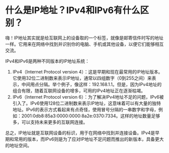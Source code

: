 # 什么是IP地址？IPv4和IPv6有什么区别？

嗨！IP地址其实就是给互联网上的设备取的一个标签，就像是邮寄信件时写的地址一样。它用来在网络中找到并识别你的电脑、手机或其他设备，以便它们能够相互交流。



IPv4和IPv6是两种不同版本的IP地址系统：

1.  IPv4（Internet Protocol version 4）：这是早期和现在最常用的IP地址版本。它使用32位二进制数来表示IP地址，通常以四组数字（0到255之间）来表示，中间用点分隔。举个例子，像这样：192.168.1.1。但是，因为IPv4地址的组合有限，随着互联网设备的增多，可用的IPv4地址正在逐渐枯竭。 
2.  IPv6（Internet Protocol version 6）：为了解决IPv4地址不足的问题，IPv6被引入了。IPv6使用128位二进制数来表示IP地址，这意味着可以有大量的独特地址。IPv6的表示方式看起来有点奇怪，使用冒号分隔的一串数字和字母，例如：2001:0db8:85a3:0000:0000:8a2e:0370:7334。这样的地址数量足够多，可以支持未来更多的互联网连接。 



总之，IP地址就是互联网设备的标识，用于在网络中找到并连接设备。IPv4是早期和常用的版本，而IPv6则是为了应对IP地址不足问题而推出的新版本，具备更大的地址空间。

